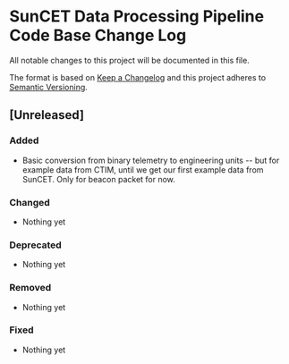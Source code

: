 # SunCET Data Processing Pipeline Code Base Change Log

All notable changes to this project will be documented in this file.

The format is based on [Keep a Changelog](http://keepachangelog.com/) and this project adheres to [Semantic Versioning](http://semver.org/).

## [Unreleased]

### Added
* Basic conversion from binary telemetry to engineering units -- but for example data from CTIM, until we get our first example data from SunCET. Only for beacon packet for now. 

### Changed
* Nothing yet

### Deprecated
* Nothing yet

### Removed
* Nothing yet

### Fixed
* Nothing yet
